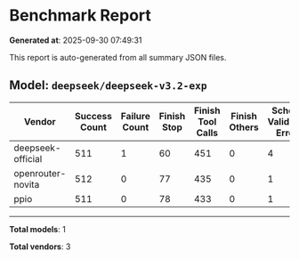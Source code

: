 # Benchmark Report

**Generated at**: 2025-09-30 07:49:31

This report is auto-generated from all summary JSON files.

## Model: `deepseek/deepseek-v3.2-exp`

| Vendor | Success Count | Failure Count | Finish Stop | Finish Tool Calls | Finish Others | Schema Validation Errors | **Successful Tool Call Count** | **Similarity to Official** |
|--------|---------------|---------------|-------------|-------------------|---------------|--------------------------|-------------------------------|---------------------------|
| deepseek-official | 511 | 1 | 60 | 451 | 0 | 4 | **447** | **1.0000** |
| openrouter-novita | 512 | 0 | 77 | 435 | 0 | 1 | **434** | **0.9765** |
| ppio | 511 | 0 | 78 | 433 | 0 | 1 | **432** | **0.9740** |

---

**Total models**: 1

**Total vendors**: 3
